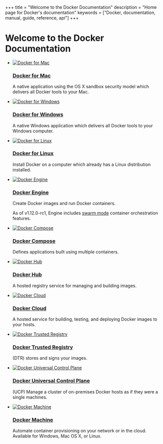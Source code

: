 +++
title = "Welcome to the Docker Documentation"
description = "Home page for Docker's documentation"
keywords = ["Docker, documentation, manual, guide, reference, api"]
+++

# Welcome to the Docker Documentation

<ul class="items widthcol3 media">

<li>
	<div class="media_image">
		<a href="/docker-for-mac/"><img src="/assets/images/small-mac.png" alt="Docker for Mac"></a>
	</div>
	<div class="media_content">
	<div data-mh="mh_docker_projects">
	<h3><a href="/docker-for-mac/">Docker for Mac</a></h3>
		<p>A native application using the OS X sandbox security model which delivers all Docker tools to your Mac.</p>
	</div>
	</div>
</li>

<li>
	<div class="media_image">
		<a href="/docker-for-windows/"><img src="/assets/images/small-windows.png" alt="Docker for Windows"></a>
	</div>
	<div class="media_content">
	<div data-mh="mh_docker_projects">
	<h3><a href="/docker-for-windows/">Docker for Windows</a></h3>
		<p>A native Windows application which delivers all Docker tools to your Windows computer.</p>
	</div>
	</div>
</li>

<li>
	<div class="media_image">
		<a href="/engine/installation/linux/"><img src="/assets/images/small-linux.png" alt="Docker for Linux"></a>
	</div>
	<div class="media_content">
	<div data-mh="mh_docker_projects">
	<h3><a href="/engine/installation/linux/">Docker for Linux</a></h3>
		<p>Install Docker on a computer which already has a Linux distribution installed.</p>
	</div>
	</div>
</li>

</ul>

<ul class="items widthcol2 media">
<li>
<div class="media_image">
	<a href="/engine/installation/"><img src="/assets/images/Engine_icon.png" alt="Docker Engine"></a>
</div>
	<div class="media_content">
	<div data-mh="mh_docker_projects">
	<h3><a href="/engine/installation/">Docker Engine</a></h3>
		<p>
    Create Docker images and run Docker containers.</p>
    <p>
		As of v1.12.0-rc1, Engine includes <a href="/engine/swarm/">swarm mode</a> container orchestration features.</p>
	</div>
	</div>
</li>

<li>
<div class="media_image">
	<a href="/compose/overview/"><img src="/assets/images/Compose_icon.png" alt="Docker Compose"></a>
</div>
	<div class="media_content">
	<div data-mh="mh_docker_projects">
	<h3><a href="/compose/overview/">Docker Compose</a></h3>
		<p>
    Defines applications built using multiple containers.</p>
	</div>
	</div>
</li>

<li>
<div class="media_image">
	<a href="/docker-hub/overview/"><img src="/assets/images/Hub_icon.png" alt="Docker Hub"></a>
</div>
	<div class="media_content">
	<div data-mh="mh_docker_projects">
	<h3><a href="/docker-hub/overview/">Docker Hub</a></h3>
		<p>
    A hosted registry service for managing and building images.</p>
	</div>
	</div>
</li>

<li>
<div class="media_image">
	<a href="/docker-cloud/overview/"><img src="/assets/images/Cloud_icon.png" alt="Docker Cloud"></a>
</div>
	<div class="media_content">
	<div data-mh="mh_docker_projects">
	<h3><a href="/docker-cloud/overview/">Docker Cloud</a></h3>
		<p>
    A hosted service for building, testing, and deploying Docker images to your hosts.</p>
	</div>
	</div>
</li>

<li>
<div class="media_image">
	<a href="/docker-trusted-registry/"><img src="/assets/images/Trusted_Registry_icon.png" alt="Docker Trusted Registry"></a>
</div>
	<div class="media_content">
	<div data-mh="mh_docker_projects">
	<h3><a href="/docker-trusted-registry/">Docker Trusted Registry</a></h3>
		<p>
    (DTR) stores and signs your images.</p>
	</div>
	</div>
</li>

<li>
<div class="media_image">
	<a href="/ucp/overview/"><img src="/assets/images/UCP_icon.png" alt="Docker Universal Control Plane"></a>
</div>
	<div class="media_content">
	<div data-mh="mh_docker_projects">
	<h3><a href="/ucp/overview/">Docker Universal Control Plane</a></h3>
		<p>
    (UCP) Manage a cluster of on-premises Docker hosts as if they were a single machines.
    </p>
	</div>
	</div>
</li>

<li>
<div class="media_image">
	<a href="/machine/install-machine/"><img src="/assets/images/Machine_icon.png" alt="Docker Machine"></a>
</div>
	<div class="media_content">
	<div data-mh="mh_docker_projects">
	<h3><a href="/machine/install-machine/">Docker Machine</a></h3>
		<p>
    Automate container provisioning on your network or in
    the cloud. Available for Windows, Mac OS X, or Linux.</p>
	</div>
	</div>
</li>


</ul>
